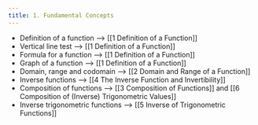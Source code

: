 ```yaml
---
title: 1. Fundamental Concepts
---
```


- Definition of a function --> [[1 Definition of a Function]]
- Vertical line test --> [[1 Definition of a Function]]
- Formula for a function --> [[1 Definition of a Function]]
- Graph of a function --> [[1 Definition of a Function]]
- Domain, range and codomain --> [[2 Domain and Range of a Function]]
- Inverse functions --> [[4 The Inverse Function and Invertibility]]
- Composition of functions --> [[3 Composition of Functions]] and [[6 Composition of (Inverse) Trigonometric Values]]
- Inverse trigonometric functions --> [[5 Inverse of Trigonometric Functions]]
